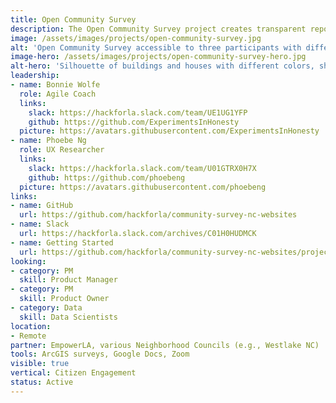 ```yaml
---
title: Open Community Survey
description: The Open Community Survey project creates transparent reports supported by a direct collection of personal perspectives from LA residents to help The LA Department of Neighborhood Empowerment (empowerla.org) and the Los Angeles Neighborhood Councils (NCs) to understand how constituents are interacting with, and what they need from, their websites.<br /><br /> Current project&#58 NC website survey; Most NCs do not have access or resources to hire technical experts necessary to create a citywide survey so that they can use the data to create inclusive websites targeted towards the needs of their specific communities. Working with EmpowerLA and NCs, Hack for LA is providing the workforce and expertise to design and implement this survey that will give NCs a tool to understand the overall needs of their community -- beyond the people already involved in NCs.
image: /assets/images/projects/open-community-survey.jpg
alt: 'Open Community Survey accessible to three participants with different background and perspectives.'
image-hero: /assets/images/projects/open-community-survey-hero.jpg
alt-hero: 'Silhouette of buildings and houses with different colors, shapes and styles.'
leadership:
- name: Bonnie Wolfe
  role: Agile Coach
  links:
    slack: https://hackforla.slack.com/team/UE1UG1YFP
    github: https://github.com/ExperimentsInHonesty
  picture: https://avatars.githubusercontent.com/ExperimentsInHonesty
- name: Phoebe Ng
  role: UX Researcher
  links:
    slack: https://hackforla.slack.com/team/U01GTRX0H7X
    github: https://github.com/phoebeng
  picture: https://avatars.githubusercontent.com/phoebeng
links:
- name: GitHub
  url: https://github.com/hackforla/community-survey-nc-websites
- name: Slack
  url: https://hackforla.slack.com/archives/C01H0HUDMCK
- name: Getting Started
  url: https://github.com/hackforla/community-survey-nc-websites/projects/1#card-51519391
looking:
- category: PM
  skill: Product Manager
- category: PM
  skill: Product Owner
- category: Data
  skill: Data Scientists
location:
- Remote
partner: EmpowerLA, various Neighborhood Councils (e.g., Westlake NC)
tools: ArcGIS surveys, Google Docs, Zoom
visible: true
vertical: Citizen Engagement
status: Active
---
```



